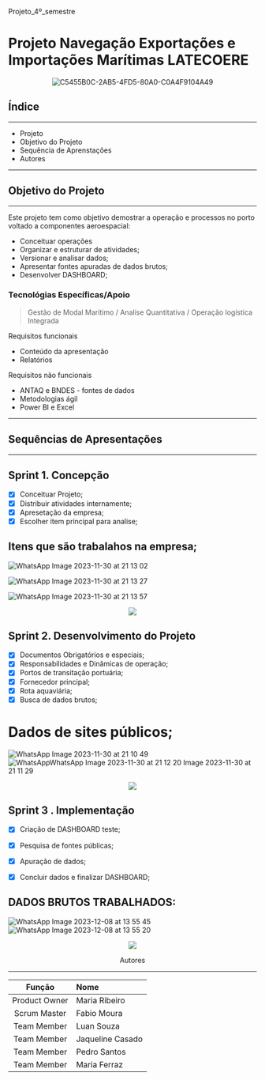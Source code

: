 Projeto_4º_semestre
# Projeto Navegação Exportações e Importações Marítimas LATECOERE 

<div align="center">

![C5455B0C-2AB5-4FD5-80A0-C0A4F9104A49](https://github.com/FabioMourahn/LateCoere_expo-imp/assets/142456922/dbc48f8c-e76d-4e09-8f9a-2cb9e95fbb17)

</div>

## Índice
_________________________________
* Projeto
* Objetivo do Projeto
* Sequência de Aprenstações
* Autores
________________________________

## Objetivo do Projeto
________________________________
Este projeto tem como objetivo demostrar a operação e processos no porto voltado a componentes aeroespacial:
* Conceituar operações
* Organizar e estruturar de atividades;
* Versionar e analisar dados;
* Apresentar fontes apuradas de dados brutos;
* Desenvolver DASHBOARD;


 ### Tecnológias Específicas/Apoio
> Gestão de Modal Marítimo / Analise Quantitativa / Operação logística Integrada 


Requisitos funcionais 
- Conteúdo da apresentação   
- Relatórios 

Requisitos não funcionais
- ANTAQ e BNDES - fontes de dados
- Metodologias ágil
- Power BI e Excel

________________________________
## Sequências de Apresentações
________________________________
## Sprint 1. Concepção
- [X] Conceituar Projeto;
- [X] Distribuir atividades internamente;
- [X] Apresetação da empresa;
- [X] Escolher item principal para analise;

<p align="left">

## Itens que são trabalahos na empresa;

![WhatsApp Image 2023-11-30 at 21 13 02](https://github.com/FabioMourahn/LateCoere_expo-imp/assets/142456922/4faf1750-7140-4ba1-85d4-3d8c7af5839d)

![WhatsApp Image 2023-11-30 at 21 13 27](https://github.com/FabioMourahn/LateCoere_expo-imp/assets/142456922/ea207ad7-05fd-4226-ab88-ed3ad2d7db5d)
 
![WhatsApp Image 2023-11-30 at 21 13 57](https://github.com/FabioMourahn/LateCoere_expo-imp/assets/142456922/11e7accb-f86c-4c9e-80e8-64ba4a2e5870)

</d>

<p align="center">
 <img src="https://img.shields.io/badge/STATUS-CONCLUÍDO-green"/>
</p>

## Sprint 2. Desenvolvimento do Projeto
- [X] Documentos Obrigatórios e especiais;
- [X] Responsabilidades e Dinâmicas de operação;
- [X] Portos de transitação portuária;
- [X] Fornecedor principal;
- [X] Rota aquaviária;
- [X] Busca de dados brutos;

<p align="center">

# Dados de sites públicos;

![WhatsApp Image 2023-11-30 at 21 10 49](https://github.com/FabioMourahn/LateCoere_expo-imp/assets/142456922/dbc82bae-e737-4b13-8a4f-4b04bb38ee4f)
![WhatsApp![WhatsApp Image 2023-11-30 at 21 12 20](https://github.com/FabioMourahn/LateCoere_expo-imp/assets/142456922/08c7b47a-3614-4f15-bf18-472081ec142b)
 Image 2023-11-30 at 21 11 29](https://github.com/FabioMourahn/LateCoere_expo-imp/assets/142456922/f30c8633-7838-4c1a-99a9-4c0b5bb1a61f)

</d>

<p align="center">
 <img src="https://img.shields.io/badge/STATUS-CONCLUÍDO-green"/>
</p>
      
## Sprint 3 . Implementação
- [X] Criação de DASHBOARD teste;
- [X] Pesquisa de fontes públicas;
- [X] Apuração de dados;
- [X] Concluir dados e finalizar DASHBOARD;


<p align="center">

## DADOS BRUTOS TRABALHADOS:

![WhatsApp Image 2023-12-08 at 13 55 45](https://github.com/FabioMourahn/LateCoere_expo-imp/assets/142456922/155010be-f41b-45dc-8c7b-24b78126a998)
![WhatsApp Image 2023-12-08 at 13 55 20](https://github.com/FabioMourahn/LateCoere_expo-imp/assets/142456922/5386cc42-4c50-4ef6-87bf-3be2afe4d48f)


</d>


<p align="center">
 <img src="https://img.shields.io/badge/STATUS-EM_ANDAMENTO-yellow"/>
</p>


<div align="center"

## Autores
_________________________________________

|    Função     | Nome           |                                                                                                                                                                                                                                            
| :-----------: | :--------------|
| Product Owner | Maria Ribeiro  |
| Scrum Master  | Fabio Moura    |
| Team Member   | Luan Souza     |
|  Team Member  | Jaqueline Casado | 
|  Team Member  | Pedro Santos    |       
|  Team Member  | Maria Ferraz    |

</div>

